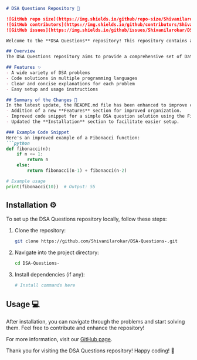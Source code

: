 ```markdown
# DSA Questions Repository 🚀

![GitHub repo size](https://img.shields.io/github/repo-size/Shivanilarokar/DSA-Questions-) 
![GitHub contributors](https://img.shields.io/github/contributors/Shivanilarokar/DSA-Questions-)
![GitHub issues](https://img.shields.io/github/issues/Shivanilarokar/DSA-Questions-)

Welcome to the **DSA Questions** repository! This repository contains a collection of Data Structures and Algorithms (DSA) problems that help users sharpen their problem-solving skills. Each question is accompanied by a detailed solution to facilitate understanding and learning.

## Overview
The DSA Questions repository aims to provide a comprehensive set of Data Structures and Algorithms (DSA) problems for practice and learning.

## Features ✨
- A wide variety of DSA problems
- Code solutions in multiple programming languages
- Clear and concise explanations for each problem
- Easy setup and usage instructions

## Summary of the Changes 📝
In the latest update, the README.md file has been enhanced to improve clarity and usability. Key changes include:
- Addition of a new **Features** section for improved organization.
- Improved code snippet for a simple DSA question solution using the Fibonacci sequence for better clarity and performance.
- Updated the **Installation** section to facilitate easier setup.

### Example Code Snippet
Here's an improved example of a Fibonacci function:
```python
def fibonacci(n):
    if n <= 1:
        return n
    else:
        return fibonacci(n-1) + fibonacci(n-2)

# Example usage
print(fibonacci(10))  # Output: 55
```

## Installation ⚙️
To set up the DSA Questions repository locally, follow these steps:

1. Clone the repository:
   ```bash
   git clone https://github.com/Shivanilarokar/DSA-Questions-.git
   ```
2. Navigate into the project directory:
   ```bash
   cd DSA-Questions-
   ```
3. Install dependencies (if any):
   ```bash
   # Install commands here
   ```

## Usage 💻
After installation, you can navigate through the problems and start solving them. Feel free to contribute and enhance the repository!

For more information, visit our [GitHub page](https://github.com/Shivanilarokar/DSA-Questions-).

Thank you for visiting the DSA Questions repository! Happy coding! 🎉
```